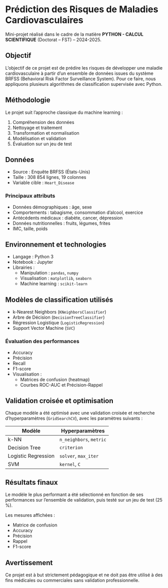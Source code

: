 # Prédiction des Risques de Maladies Cardiovasculaires

Mini-projet réalisé dans le cadre de la matière **PYTHON - CALCUL SCIENTIFIQUE** (Doctorat – FST) – 2024-2025.

## Objectif

L’objectif de ce projet est de prédire les risques de développer une maladie cardiovasculaire à partir d’un ensemble de données issues du système BRFSS (Behavioral Risk Factor Surveillance System). Pour ce faire, nous appliquons plusieurs algorithmes de classification supervisée avec Python.

## Méthodologie

Le projet suit l’approche classique du machine learning :

1. Compréhension des données
2. Nettoyage et traitement
3. Transformation et normalisation
4. Modélisation et validation
5. Évaluation sur un jeu de test

## Données

- Source : Enquête BRFSS (États-Unis)
- Taille : 308 854 lignes, 19 colonnes
- Variable cible : `Heart_Disease`

### Principaux attributs

- Données démographiques : âge, sexe
- Comportements : tabagisme, consommation d’alcool, exercice
- Antécédents médicaux : diabète, cancer, dépression
- Données nutritionnelles : fruits, légumes, frites
- IMC, taille, poids

## Environnement et technologies

- Langage : Python 3
- Notebook : Jupyter
- Librairies :
  - Manipulation : `pandas`, `numpy`
  - Visualisation : `matplotlib`, `seaborn`
  - Machine learning : `scikit-learn`

## Modèles de classification utilisés

- k-Nearest Neighbors (`KNeighborsClassifier`)
- Arbre de Décision (`DecisionTreeClassifier`)
- Régression Logistique (`LogisticRegression`)
- Support Vector Machine (`SVC`)

### Évaluation des performances

- Accuracy
- Précision
- Recall
- F1-score
- Visualisation :
  - Matrices de confusion (heatmap)
  - Courbes ROC-AUC et Précision-Rappel

## Validation croisée et optimisation

Chaque modèle a été optimisé avec une validation croisée et recherche d’hyperparamètres (`GridSearchCV`), avec les paramètres suivants :

| Modèle               | Hyperparamètres                                   |
|----------------------|---------------------------------------------------|
| k-NN                 | `n_neighbors`, `metric`                           |
| Decision Tree        | `criterion`                                       |
| Logistic Regression  | `solver`, `max_iter`                              |
| SVM                  | `kernel`, `C`                                     |

## Résultats finaux

Le modèle le plus performant a été sélectionné en fonction de ses performances sur l’ensemble de validation, puis testé sur un jeu de test (25 %).

Les mesures affichées :
- Matrice de confusion
- Accuracy
- Précision
- Rappel
- F1-score


## Avertissement

Ce projet est à but strictement pédagogique et ne doit pas être utilisé à des fins médicales ou commerciales sans validation professionnelle.
